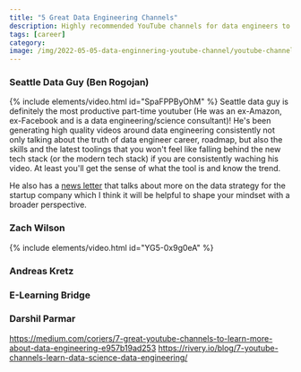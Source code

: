 ```yaml
---
title: "5 Great Data Engineering Channels"
description: Highly recommended YouTube channels for data engineers to help them ace their data engineering careers.
tags: [career]
category:
image: /img/2022-05-05-data-enginnering-youtube-channel/youtube-channel.jpeg
---
```


### Seattle Data Guy (Ben Rogojan)
{% include elements/video.html id="SpaFPPByOhM" %}
Seattle data guy is definitely the most productive part-time youtuber (He was an ex-Amazon, ex-Facebook and is a data engineering/science consultant)! He's been generating high quality videos around data engineering consistently not only talking about the truth of data engineer career, roadmap, but also the skills and the latest toolings that you won't feel like falling behind the new tech stack (or the modern tech stack) if you are consistently waching his video. At least you'll get the sense of what the tool is and know the trend.

He also has a [news letter](https://seattledataguy.substack.com/) that talks about more on the data strategy for the startup company which I think it will be helpful to shape your mindset with a broader perspective.

### Zach Wilson
{% include elements/video.html id="YG5-0x9g0eA" %}


### Andreas Kretz

### E-Learning Bridge

### Darshil Parmar


https://medium.com/coriers/7-great-youtube-channels-to-learn-more-about-data-engineering-e957b19ad253
https://rivery.io/blog/7-youtube-channels-learn-data-science-data-engineering/